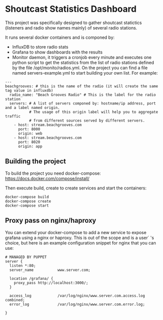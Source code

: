 # Shoutcast Statistics Dashboard

This project was specifically designed to gather shoutcast statictics (listeners and radio show names mainly) of several radio stations.

It runs several docker containers and is componed by:
* InfluxDB to store radio stats
* Grafana to show dashboards with the results
* Monitor daemon, it triggers a cronjob every minute and executes one python script to get the statistics from the list of radio stations defined by the file /opt/monito/radios.yml. On the project you can find a file named servers-example.yml to start building your own list. For example:
```
---
beachgrooves: # this is the name of the radio (it will create the same tag value in influxdb)
  radio_name: "Beach Grooves Radio" # This is the label for the radio station
  servers: # A list of servers componed by: hostname/ip address, port and a label named origin. 
           # The usage of this origin label will help you to aggregate traffic 
           # from different sources served by different servers.
    - host: stream.beachgrooves.com
      port: 8000
      origin: web
    - host: stream.beachgrooves.com
      port: 8020
      origin: app
```

## Building the project

To build the project you need docker-compose: https://docs.docker.com/compose/install/

Then execute build, create to create services and start the containers:
```
docker-compose build 
docker-compose create
docker-compose start
```

## Proxy pass on nginx/haproxy

You can extend your docker-compose to add a new service to expose grafana using a nginx or haproxy. This is out of the scope and is a user´ 
's choice, but here is an example configuration snippet for nginx that you can use:
```
# MANAGED BY PUPPET
server {
  listen *:80;
  server_name           www.server.com;

  location /grafana/ {
    proxy_pass http://localhost:3000/;
  }
  
  access_log            /var/log/nginx/www.server.com.access.log combined;
  error_log             /var/log/nginx/www.server.com.error.log;

}
```
